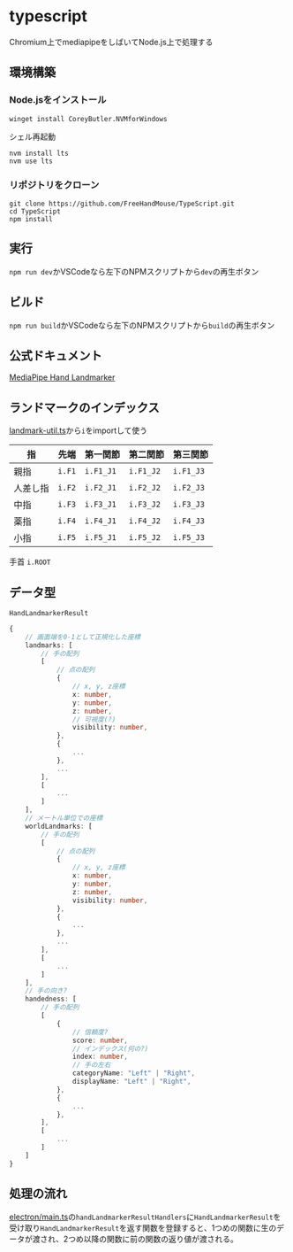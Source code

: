 # typescript

Chromium上でmediapipeをしばいてNode.js上で処理する

## 環境構築

### Node.jsをインストール

```
winget install CoreyButler.NVMforWindows
```

シェル再起動

```
nvm install lts
nvm use lts
```

### リポジトリをクローン

```
git clone https://github.com/FreeHandMouse/TypeScript.git
cd TypeScript
npm install
```

## 実行

`npm run dev`かVSCodeなら左下のNPMスクリプトから`dev`の再生ボタン

## ビルド

`npm run build`かVSCodeなら左下のNPMスクリプトから`build`の再生ボタン

## 公式ドキュメント

[MediaPipe Hand Landmarker](https://ai.google.dev/edge/mediapipe/solutions/vision/hand_landmarker?hl=ja)

## ランドマークのインデックス

[landmark-util.ts](src/landmark-util.ts)から`i`をimportして使う

| 指 | 先端 | 第一関節 | 第二関節 | 第三関節 |
| --- | --- | --- | --- | --- |
| 親指 | `i.F1` | `i.F1_J1` | `i.F1_J2` | `i.F1_J3` |
| 人差し指 | `i.F2` | `i.F2_J1` | `i.F2_J2` | `i.F2_J3` |
| 中指 | `i.F3` | `i.F3_J1` | `i.F3_J2` | `i.F3_J3` |
| 薬指 | `i.F4` | `i.F4_J1` | `i.F4_J2` | `i.F4_J3` |
| 小指 | `i.F5` | `i.F5_J1` | `i.F5_J2` | `i.F5_J3` |

手首 `i.ROOT`

## データ型

`HandLandmarkerResult`

```typescript
{
    // 画面端を0-1として正規化した座標
    landmarks: [
        // 手の配列
        [
            // 点の配列
            {
                // x, y, z座標
                x: number,
                y: number,
                z: number,
                // 可視度(?)
                visibility: number,
            },
            {
                ...
            },
            ...
        ],
        [
            ...
        ]
    ],
    // メートル単位での座標
    worldLandmarks: [
        // 手の配列
        [
            // 点の配列
            {
                // x, y, z座標
                x: number,
                y: number,
                z: number,
                visibility: number,
            },
            {
                ...
            },
            ...
        ],
        [
            ...
        ]
    ],
    // 手の向き?
    handedness: [
        // 手の配列
        [
            {
                // 信頼度?
                score: number,
                // インデックス(何の?)
                index: number,
                // 手の左右
                categoryName: "Left" | "Right",
                displayName: "Left" | "Right",
            },
            {
                ...
            },
        ],
        [
            ...
        ]
    ]
}
```

## 処理の流れ

[electron/main.ts](electron/main.ts)の`handLandmarkerResultHandlers`に`HandLandmarkerResult`を受け取り`HandLandmarkerResult`を返す関数を登録すると、1つめの関数に生のデータが渡され、2つめ以降の関数に前の関数の返り値が渡される。
